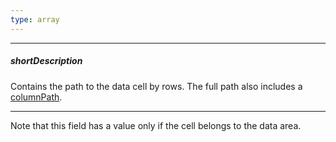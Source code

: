 ```yaml
---
type: array
---
```

---
##### shortDescription
Contains the path to the data cell by rows. The full path also includes a [columnPath](/api-reference/10%20UI%20Widgets/dxPivotGrid/6%20Pivot%20Grid%20Cell/columnPath.md '/Documentation/ApiReference/UI_Widgets/dxPivotGrid/Pivot_Grid_Cell/#columnPath').

---
Note that this field has a value only if the cell belongs to the data area.